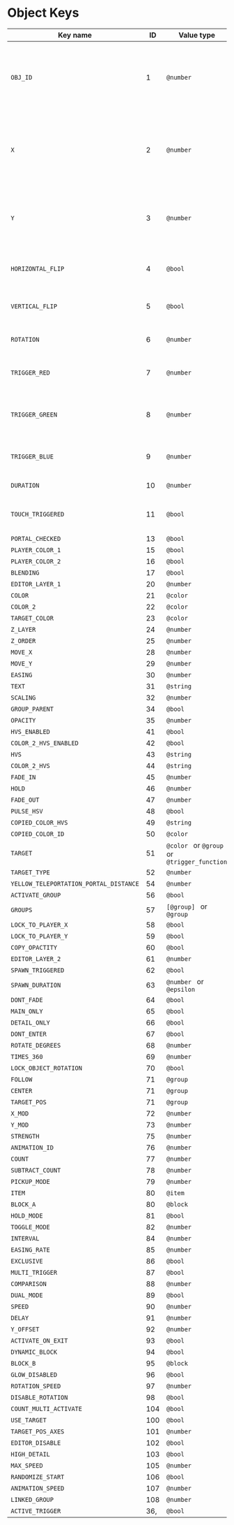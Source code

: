 # Object Keys

| Key name                               | ID  | Value type                                    | Description                                                                              |
| -------------------------------------- | --- | --------------------------------------------- | ---------------------------------------------------------------------------------------- |
| `OBJ_ID `                              | 1   | `@number `                                    | The ID that decides what kind of object this is. Each object type in gd has a unique ID. |
| `X `                                   | 2   | `@number `                                    | The X position of an object in units (one grid square = 30 units, +x is to the right)    |
| `Y `                                   | 3   | `@number `                                    | The Y position of an object in units (one grid square = 30 units, +y is up)              |
| `HORIZONTAL_FLIP `                     | 4   | `@bool `                                      | Wether the object is horizontally flipped                                                |
| `VERTICAL_FLIP `                       | 5   | `@bool `                                      | Wether the object is vertically flipped                                                  |
| `ROTATION `                            | 6   | `@number `                                    | Rotation of the object in degrees                                                        |
| `TRIGGER_RED `                         | 7   | `@number `                                    | Red value of the color in a color trigger                                                |
| `TRIGGER_GREEN `                       | 8   | `@number `                                    | Green value of the color in a color trigger                                              |
| `TRIGGER_BLUE `                        | 9   | `@number `                                    | Blue value of the color in a color trigger                                               |
| `DURATION `                            | 10  | `@number `                                    | Duration of a trigger                                                                    |
| `TOUCH_TRIGGERED `                     | 11  | `@bool `                                      | Wether a trigger is touch triggered                                                      |
| `PORTAL_CHECKED `                      | 13  | `@bool `                                      | ...                                                                                      |
| `PLAYER_COLOR_1 `                      | 15  | `@bool `                                      |
| `PLAYER_COLOR_2 `                      | 16  | `@bool `                                      |
| `BLENDING `                            | 17  | `@bool `                                      |
| `EDITOR_LAYER_1 `                      | 20  | `@number `                                    |
| `COLOR `                               | 21  | `@color `                                     |
| `COLOR_2 `                             | 22  | `@color `                                     |
| `TARGET_COLOR `                        | 23  | `@color `                                     |
| `Z_LAYER `                             | 24  | `@number `                                    |
| `Z_ORDER `                             | 25  | `@number `                                    |
| `MOVE_X `                              | 28  | `@number `                                    |
| `MOVE_Y `                              | 29  | `@number `                                    |
| `EASING `                              | 30  | `@number `                                    |
| `TEXT `                                | 31  | `@string `                                    |
| `SCALING `                             | 32  | `@number `                                    |
| `GROUP_PARENT `                        | 34  | `@bool `                                      |
| `OPACITY `                             | 35  | `@number `                                    |
| `HVS_ENABLED `                         | 41  | `@bool `                                      |
| `COLOR_2_HVS_ENABLED `                 | 42  | `@bool `                                      |
| `HVS `                                 | 43  | `@string `                                    |
| `COLOR_2_HVS `                         | 44  | `@string `                                    |
| `FADE_IN `                             | 45  | `@number `                                    |
| `HOLD `                                | 46  | `@number `                                    |
| `FADE_OUT `                            | 47  | `@number `                                    |
| `PULSE_HSV `                           | 48  | `@bool `                                      |
| `COPIED_COLOR_HVS `                    | 49  | `@string `                                    |
| `COPIED_COLOR_ID `                     | 50  | `@color `                                     |
| `TARGET `                              | 51  | `@color ` or `@group` or ` @trigger_function` |
| `TARGET_TYPE `                         | 52  | `@number `                                    |
| `YELLOW_TELEPORTATION_PORTAL_DISTANCE` | 54  | `@number `                                    |
| `ACTIVATE_GROUP `                      | 56  | `@bool `                                      |
| `GROUPS `                              | 57  | `[@group] ` or `@group`                       |
| `LOCK_TO_PLAYER_X `                    | 58  | `@bool `                                      |
| `LOCK_TO_PLAYER_Y `                    | 59  | `@bool `                                      |
| `COPY_OPACTITY `                       | 60  | `@bool `                                      |
| `EDITOR_LAYER_2 `                      | 61  | `@number `                                    |
| `SPAWN_TRIGGERED `                     | 62  | `@bool `                                      |
| `SPAWN_DURATION `                      | 63  | `@number ` or `@epsilon`                      |
| `DONT_FADE `                           | 64  | `@bool `                                      |
| `MAIN_ONLY `                           | 65  | `@bool `                                      |
| `DETAIL_ONLY `                         | 66  | `@bool `                                      |
| `DONT_ENTER `                          | 67  | `@bool `                                      |
| `ROTATE_DEGREES `                      | 68  | `@number `                                    |
| `TIMES_360 `                           | 69  | `@number `                                    |
| `LOCK_OBJECT_ROTATION `                | 70  | `@bool `                                      |
| `FOLLOW `                              | 71  | `@group `                                     |
| `CENTER `                              | 71  | `@group `                                     |
| `TARGET_POS `                          | 71  | `@group `                                     |
| `X_MOD `                               | 72  | `@number `                                    |
| `Y_MOD `                               | 73  | `@number `                                    |
| `STRENGTH `                            | 75  | `@number `                                    |
| `ANIMATION_ID `                        | 76  | `@number `                                    |
| `COUNT `                               | 77  | `@number `                                    |
| `SUBTRACT_COUNT `                      | 78  | `@number `                                    |
| `PICKUP_MODE `                         | 79  | `@number `                                    |
| `ITEM `                                | 80  | `@item `                                      |
| `BLOCK_A `                             | 80  | `@block `                                     |
| `HOLD_MODE `                           | 81  | `@bool `                                      |
| `TOGGLE_MODE `                         | 82  | `@number `                                    |
| `INTERVAL `                            | 84  | `@number `                                    |
| `EASING_RATE `                         | 85  | `@number `                                    |
| `EXCLUSIVE `                           | 86  | `@bool `                                      |
| `MULTI_TRIGGER `                       | 87  | `@bool `                                      |
| `COMPARISON `                          | 88  | `@number `                                    |
| `DUAL_MODE `                           | 89  | `@bool `                                      |
| `SPEED `                               | 90  | `@number `                                    |
| `DELAY `                               | 91  | `@number `                                    |
| `Y_OFFSET `                            | 92  | `@number `                                    |
| `ACTIVATE_ON_EXIT `                    | 93  | `@bool `                                      |
| `DYNAMIC_BLOCK `                       | 94  | `@bool `                                      |
| `BLOCK_B `                             | 95  | `@block `                                     |
| `GLOW_DISABLED `                       | 96  | `@bool `                                      |
| `ROTATION_SPEED `                      | 97  | `@number `                                    |
| `DISABLE_ROTATION `                    | 98  | `@bool `                                      |
| `COUNT_MULTI_ACTIVATE `                | 104 | `@bool `                                      |
| `USE_TARGET `                          | 100 | `@bool `                                      |
| `TARGET_POS_AXES `                     | 101 | `@number `                                    |
| `EDITOR_DISABLE `                      | 102 | `@bool `                                      |
| `HIGH_DETAIL `                         | 103 | `@bool `                                      |
| `MAX_SPEED `                           | 105 | `@number `                                    |
| `RANDOMIZE_START `                     | 106 | `@bool `                                      |
| `ANIMATION_SPEED `                     | 107 | `@number `                                    |
| `LINKED_GROUP `                        | 108 | `@number `                                    |
| `ACTIVE_TRIGGER `                      | 36, | `@bool `                                      |
